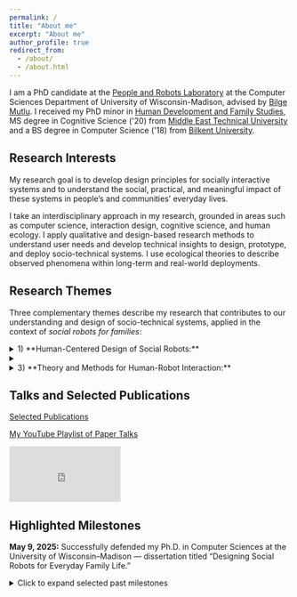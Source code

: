 ```yaml
---
permalink: /
title: "About me"
excerpt: "About me"
author_profile: true
redirect_from: 
  - /about/
  - /about.html
---
```


I am a PhD candidate at the [People and Robots Laboratory](https://peopleandrobots.wisc.edu/staff/cagiltay-bengisu/) at the Computer Sciences Department of University of Wisconsin-Madison, advised by [Bilge Mutlu](http://bilgemutlu.com). I received my PhD minor in [Human Development and Family Studies](https://humanecology.wisc.edu/academics/graduate-programs/human-development-family-studies/), MS degree in Cognitive Science ('20) from [Middle East Technical University](https://cogs.metu.edu.tr/en) and a BS degree in Computer Science ('18) from [Bilkent University](https://w3.cs.bilkent.edu.tr). 


## Research Interests
My research goal is to develop design principles for socially interactive systems and to understand the social, practical, and meaningful impact of these systems in people’s and communities’ everyday lives.

I take an interdisciplinary approach in my research, grounded in areas such as computer science, interaction design, cognitive science, and human ecology. I apply qualitative and design-based research methods to understand user needs and develop technical insights to design, prototype, and deploy socio-technical systems. I use ecological theories to describe observed phenomena within long-term and real-world deployments.

## Research Themes
Three complementary themes describe my research that contributes to our understanding and design of socio-technical systems, applied in the context of _social robots for families_:

<details>
  <summary> 
1) **Human-Centered Design of Social Robots:**</summary>
- I identify the practical needs and preferences of users for integrating socially interactive systems into daily life, through methods such as participatory design, qualitative interviews, or technology probe studies in real-world settings. I translate these understandings into technical insights that guide design requirements and I conduct iterative design and development processes to prototype social robots for real world use.

- Examples | Designing [in-home robots](https://bengisucagiltay.github.io/publications/IDC20) as [reading companions](https://bengisucagiltay.github.io/publications/IDC22), for [caretaking](https://bengisucagiltay.github.io/publications/IDC22short), as [homework assistants](https://bengisucagiltay.github.io/publications/IDC23) | Designing [unboxing experiences](https://bengisucagiltay.github.io/publications/CHI22) and [emotional expressions](https://bengisucagiltay.github.io/publications/IDC21) for social robots|
</details>

<details>
  <summary> </summary>
2) **Understanding Real-World Use of Social Robots:**</summary>
- I study how users interact with social robots in natural real-world settings or in research lab contexts; through controlled user studies or exploratory field studies; and over short-term or long-term evaluations.

- Examples | [4-week in-home deployment](https://bengisucagiltay.github.io/publications/HRI23) of the [Misty robot platform](https://www.mistyrobotics.com/research) as a [reading companion robot for children](https://bengisucagiltay.github.io/publications/IDC22)|
</details>

<details>
  <summary>
3) **Theory and Methods for Human-Robot Interaction:**  </summary>
  - I draw theoretical insights from interdisciplinary fields to situate my research in the broader socio-technical systems. I develop design methods to capture a holistic lens in human-robot interaction.

- Examples | Theory: [Family Theories in Human-Robot Interaction](https://bengisucagiltay.github.io/publications/IDC23-short), [Toward Family-Robot Interactions](https://bengisucagiltay.com/publications/HRI24) | Methods and Tools: [Theater-inspired interaction design](https://bengisucagiltay.com/publications/DIS24), [Family-Robot Routines Inventory](https://bengisucagiltay.com/publications/ROMAN24)|
</details>

## Talks and Selected Publications

[Selected Publications](https://bengisucagiltay.github.io/publications/)

[My YouTube Playlist of Paper Talks](https://youtube.com/playlist?list=PL5pl7-dRbTJx9rgF5OlYDVQVks_WQ-8BS)

<iframe width="200" height="100" src="https://www.youtube.com/embed/videoseries?list=PL5pl7-dRbTJx9rgF5OlYDVQVks_WQ-8BS" title="YouTube video player" frameborder="0" allow="accelerometer; autoplay; clipboard-write; encrypted-media; gyroscope; picture-in-picture; web-share" allowfullscreen></iframe>

## Highlighted Milestones

**May 9, 2025:** Successfully defended my Ph.D. in Computer Sciences at the University of Wisconsin–Madison — dissertation titled “Designing Social Robots for Everyday Family Life.”

<details>
  <summary>Click to expand selected past milestones</summary>

  - **June 23, 2025:** Co-Organized two workshops at IDC2025  
    - Full Day: [Towards a Research Agenda for Including Children and their Care Ecosystems in HCI](https://sites.google.com/view/idc25-ecocare/home)  
    - Half Day: [Designing Playful and Ethical Child-AI Systems](https://sites.google.com/iu.edu/idc-2025-workshop/home)
  - **March 3, 2025:** Attended HRI Pioneers 2025 Workshop as Networking Chair
  - **May 12, 2024:** Hosted full-day CHI2024 workshop on [“Methods for Family-Centered Design”](https://mobiletechteens-chi2025.github.io)
  - - **March 11, 2024** Attended HRI PIONEERS Workshop (2024 Cohort) ["Toward Family-Robot Interactions: A Family-Centered Framework in HRI"](https://bengisucagiltay.github.io/files/HRI24_theory_Cagiltay.pdf)
  - **March 11, 2024:** Presented full paper [“Toward Family-Robot Interactions”](https://bengisucagiltay.github.io/files/HRI24_theory_Cagiltay.pdf)
  - **Jan 11, 2024:** [Talking Robotics](https://talking-robotics.github.io) Webinar #69: “Robots and Routines”
  - **Dec 4, 2023:** Advanced to PhD Candidacy
  - **Nov 17, 2023:** Invited Speaker at University of Iowa – [Rising Stars in HCI](https://cs.uiowa.edu/event/130806/0)
  - **April 23, 2023:** Attended the Doctoral Consortium at CHI2023, Hamburg.

- **Jun 19, 2023:** Hosted a half-day workshop at IDC2023 on [Family-Centered Interaction Design](http://bit.ly/idc23fcid)

- **May 26, 2023:** Passed my qualifying examination focusing on a literature review for "Social Robots for Families"


</details>
